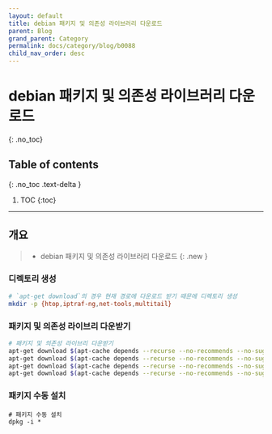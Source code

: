 ```yaml
---
layout: default
title: debian 패키지 및 의존성 라이브러리 다운로드
parent: Blog
grand_parent: Category
permalink: docs/category/blog/b0088
child_nav_order: desc
---
```

# debian 패키지 및 의존성 라이브러리 다운로드
{: .no_toc}

## Table of contents
{: .no_toc .text-delta }

1. TOC
{:toc}

---
## 개요

> - debian 패키지 및 의존성 라이브러리 다운로드
{: .new }

### 디렉토리 생성

```bash
# `apt-get download`의 경우 현재 경로에 다운로드 받기 때문에 디렉토리 생성
mkdir -p {htop,iptraf-ng,net-tools,multitail}
```

### 패키지 및 의존성 라이브리 다운받기

```bash
# 패키지 및 의존성 라이브리 다운받기
apt-get download $(apt-cache depends --recurse --no-recommends --no-suggests --no-conflicts --no-breaks --no-replaces --no-enhances htop | grep "^\w" | sort -u)
apt-get download $(apt-cache depends --recurse --no-recommends --no-suggests --no-conflicts --no-breaks --no-replaces --no-enhances iptraf-ng | grep "^\w" | sort -u)
apt-get download $(apt-cache depends --recurse --no-recommends --no-suggests --no-conflicts --no-breaks --no-replaces --no-enhances net-tools | grep "^\w" | sort -u)
apt-get download $(apt-cache depends --recurse --no-recommends --no-suggests --no-conflicts --no-breaks --no-replaces --no-enhances multitail | grep "^\w" | sort -u)
```

### 패키지 수동 설치

```
# 패키지 수동 설치
dpkg -i *
```



